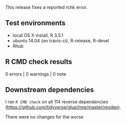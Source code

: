 This release fixes a reported rchk error.

## Test environments
* local OS X install, R 3.5.1
* ubuntu 14.04 (on travis-ci), R-release, R-devel
* Rhub

## R CMD check results

0 errors | 0 warnings | 0 note

## Downstream dependencies

I ran `R CMD check` on all 114 reverse dependencies (https://github.com/tidyverse/glue/tree/master/revdep).

There were no changes for the worse
